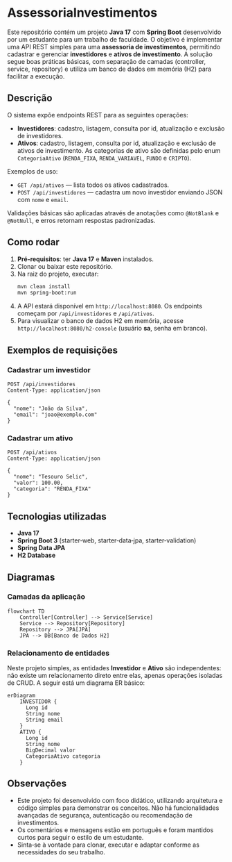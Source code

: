 # AssessoriaInvestimentos

Este repositório contém um projeto **Java 17** com **Spring Boot**
desenvolvido por um estudante para um trabalho de faculdade. O objetivo é
implementar uma API REST simples para uma **assessoria de investimentos**,
permitindo cadastrar e gerenciar **investidores** e **ativos de
investimento**. A solução segue boas práticas básicas, com separação de
camadas (controller, service, repository) e utiliza um banco de dados
em memória (H2) para facilitar a execução.

## Descrição

O sistema expõe endpoints REST para as seguintes operações:

- **Investidores**: cadastro, listagem, consulta por id, atualização e
  exclusão de investidores.
- **Ativos**: cadastro, listagem, consulta por id, atualização e
  exclusão de ativos de investimento. As categorias de ativo são
  definidas pelo enum `CategoriaAtivo` (`RENDA_FIXA`, `RENDA_VARIAVEL`,
  `FUNDO` e `CRIPTO`).

Exemplos de uso:

- `GET /api/ativos` — lista todos os ativos cadastrados.
- `POST /api/investidores` — cadastra um novo investidor enviando JSON
  com `nome` e `email`.

Validações básicas são aplicadas através de anotações como
`@NotBlank` e `@NotNull`, e erros retornam respostas padronizadas.

## Como rodar

1. **Pré‑requisitos**: ter **Java 17** e **Maven** instalados.
2. Clonar ou baixar este repositório.
3. Na raiz do projeto, executar:
   ```bash
   mvn clean install
   mvn spring-boot:run
   ```
4. A API estará disponível em `http://localhost:8080`. Os endpoints
   começam por `/api/investidores` e `/api/ativos`.
5. Para visualizar o banco de dados H2 em memória, acesse
   `http://localhost:8080/h2-console` (usuário **sa**, senha em branco).

## Exemplos de requisições

### Cadastrar um investidor
```
POST /api/investidores
Content-Type: application/json

{
  "nome": "João da Silva",
  "email": "joao@exemplo.com"
}
```

### Cadastrar um ativo
```
POST /api/ativos
Content-Type: application/json

{
  "nome": "Tesouro Selic",
  "valor": 100.00,
  "categoria": "RENDA_FIXA"
}
```

## Tecnologias utilizadas

- **Java 17**
- **Spring Boot 3** (starter‑web, starter‑data‑jpa, starter‑validation)
- **Spring Data JPA**
- **H2 Database**

## Diagramas

### Camadas da aplicação

```mermaid
flowchart TD
    Controller[Controller] --> Service[Service]
    Service --> Repository[Repository]
    Repository --> JPA[JPA]
    JPA --> DB[Banco de Dados H2]
```

### Relacionamento de entidades

Neste projeto simples, as entidades **Investidor** e **Ativo** são
independentes: não existe um relacionamento direto entre elas, apenas
operações isoladas de CRUD. A seguir está um diagrama ER básico:

```mermaid
erDiagram
    INVESTIDOR {
      Long id
      String nome
      String email
    }
    ATIVO {
      Long id
      String nome
      BigDecimal valor
      CategoriaAtivo categoria
    }
```

## Observações

- Este projeto foi desenvolvido com foco didático, utilizando
  arquitetura e código simples para demonstrar os conceitos. Não há
  funcionalidades avançadas de segurança, autenticação ou
  recomendação de investimentos.
- Os comentários e mensagens estão em português e foram mantidos
  curtos para seguir o estilo de um estudante.
- Sinta‑se à vontade para clonar, executar e adaptar conforme as
  necessidades do seu trabalho.